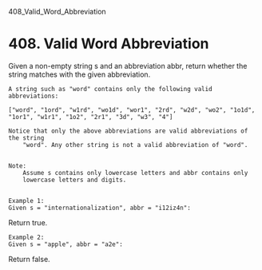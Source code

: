 408_Valid_Word_Abbreviation
# 408. Valid Word Abbreviation

Given a non-empty string s and an abbreviation abbr, return
        whether the string matches with the given abbreviation.
    

    A string such as "word" contains only the following valid abbreviations:

    ["word", "1ord", "w1rd", "wo1d", "wor1", "2rd", "w2d", "wo2", "1o1d", "1or1", "w1r1", "1o2", "2r1", "3d", "w3", "4"]

    Notice that only the above abbreviations are valid abbreviations of the string
        "word". Any other string is not a valid abbreviation of "word".
    

    Note:
        Assume s contains only lowercase letters and abbr contains only
        lowercase letters and digits.
    

    Example 1:
    Given s = "internationalization", abbr = "i12iz4n":

Return true.

    

    Example 2:
    Given s = "apple", abbr = "a2e":

Return false.
